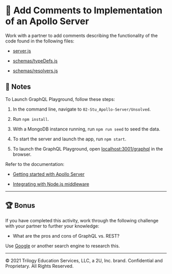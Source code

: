 # 📐 Add Comments to Implementation of an Apollo Server

Work with a partner to add comments describing the functionality of the code found in the following files:

- [server.js](./Unsolved/server.js)

- [schemas/typeDefs.js](./Unsolved/schemas/typeDefs.js)

- [schemas/resolvers.js](./Unsolved/schemas/resolvers.js)

## 📝 Notes

To Launch GraphQL Playground, follow these steps:

1. In the command line, navigate to `02-Stu_Apollo-Server/Unsolved`.

2. Run `npm install`.

3. With a MongoDB instance running, run `npm run seed` to seed the data.

4. To start the server and launch the app, run `npm start`.

5. To launch the GraphQL Playground, open <localhost:3001/graphql> in the browser.

Refer to the documentation:

- [Getting started with Apollo Server](https://www.apollographql.com/docs/apollo-server/getting-started/)

- [Integrating with Node.js middleware](https://www.apollographql.com/docs/apollo-server/integrations/middleware/)

---

## 🏆 Bonus

If you have completed this activity, work through the following challenge with your partner to further your knowledge:

- What are the pros and cons of GraphQL vs. REST?

Use [Google](https://www.google.com) or another search engine to research this.

---

© 2021 Trilogy Education Services, LLC, a 2U, Inc. brand. Confidential and Proprietary. All Rights Reserved.
